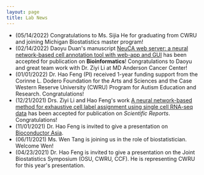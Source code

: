 ```yaml
---
layout: page
title: Lab News
---
```




- (05/14/2022) Congratulations to Ms. Sijia He for graduating from CWRU and joining Michigan Biostatistics master program!
- (02/14/2022) Daoyu Duan's manuscript [NeuCA web server: a neural network-based cell annotation tool with web-app and GUI](https://doi.org/10.1093/bioinformatics/btac108) has been accepted for publication on **Bioinformatics**! Congratulations to Daoyu and great team work with Dr. Ziyi Li at MD Anderson Cancer Center! 
- (01/01/2022) Dr. Hao Feng (PI) received 1-year funding support from the Corinne L. Dodero Foundation for the Arts and Sciences and the Case Western Reserve University (CWRU) Program for Autism Education and Research. Congratulations!  
- (12/21/2021) Drs. Ziyi Li and Hao Feng's work [A neural network-based method for exhaustive cell label assignment using single cell RNA-seq data](https://www.nature.com/articles/s41598-021-04473-4) has been accepted for publication on *Scientific Reports*. Congratulations!
- (11/01/2021) Dr. Hao Feng is invited to give a presentation on [Bioconductor Asia](https://biocasia2021.bioconductor.org/). 
- (06/11/2021) Ms. Wen Tang is joining us in the role of biostatistician. Welcome Wen!
- (04/23/2021) Dr. Hao Feng is invited to give a presentation on the Joint Biostatistics Symposium (OSU, CWRU, CCF). He is representing CWRU for this year's presentation. 

